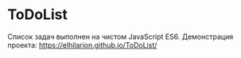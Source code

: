 # ToDoList

Список задач выполнен на чистом JavaScript ES6. Демонстрация проекта: https://elhilarion.github.io/ToDoList/
